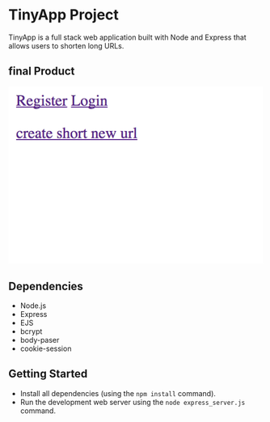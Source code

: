 # TinyApp Project

TinyApp is a full stack web application built with Node and Express that allows users to shorten long URLs.

## final Product
!["Screenshot of URLs page"](https://github.com/conniechoi89/TinyApp/blob/master/docs/img1.png?raw=true)

## Dependencies

- Node.js
- Express
- EJS
- bcrypt
- body-paser
- cookie-session

## Getting Started

- Install all dependencies (using the `npm install` command).
- Run the development web server using the `node express_server.js` command.

